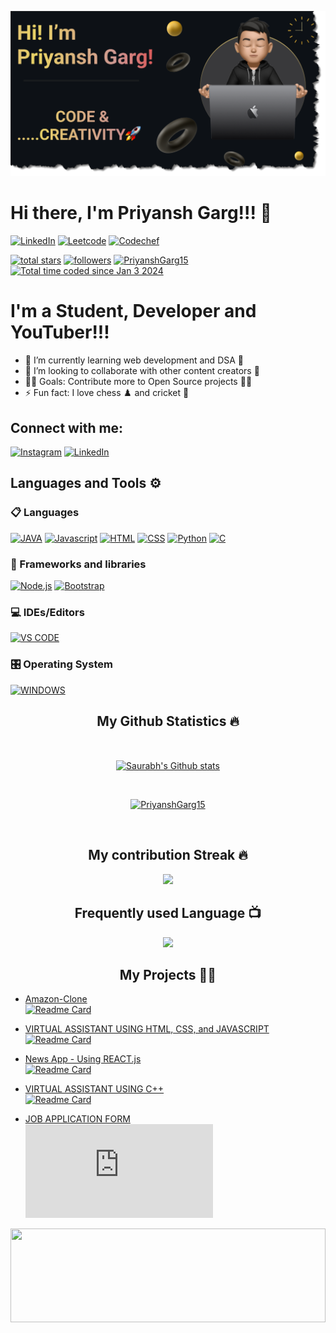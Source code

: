 ![MasterHead](https://github.com/PriyanshGarg15/PriyanshGarg15/blob/main/banner.png)

# Hi there, I'm Priyansh Garg!!! 👋

[![LinkedIn](https://img.shields.io/badge/linkedin-%230077B5.svg?style=for-the-badge&logo=linkedin&logoColor=white)](https://www.linkedin.com/in/priyansh-garg-70697327a/)
[![Leetcode](https://img.shields.io/badge/-LeetCode-FFA116?style=for-the-badge&logo=LeetCode&logoColor=black)](https://leetcode.com/priyansh-garg/)
[![Codechef](https://img.shields.io/badge/Codechef-%23B92B27.svg?&style=for-the-badge&logo=Codechef&logoColor=white)](https://www.codechef.com/users/priyanshgarg15)

<p align="left">
  <a href="https://github.com/PriyanshGarg15?tab=repositories&sort=stargazers">
    <img alt="total stars" title="Total stars on GitHub" src="https://custom-icon-badges.herokuapp.com/badge/dynamic/json?logo=star&color=55960c&labelColor=488207&label=Stars&style=for-the-badge&query=%24.stars&url=https://api.github-star-counter.workers.dev/user/PriyanshGarg15"/></a>
  <a href="https://github.com/PriyanshGarg15?tab=followers">
    <img alt="followers" title="Follow me on Github" src="https://custom-icon-badges.herokuapp.com/github/followers/PriyanshGarg15?color=236ad3&labelColor=1155ba&style=for-the-badge&logo=person-add&label=Follow&logoColor=white"/></a>
  <a href="https://github.com/PriyanshGarg15?tab=followers">
  <img src="https://komarev.com/ghpvc/?username=PriyanshGarg15&label=Profile%20views&color=0e75b6&style=flat" alt="PriyanshGarg15" /> </a>
  <a href="https://wakatime.com/@018ccf26-e13d-4244-aef0-ab53439bc0bf"><img src="https://wakatime.com/badge/user/018ccf26-e13d-4244-aef0-ab53439bc0bf.svg" alt="Total time coded since Jan 3 2024" /></a>
</p>

# I'm a Student, Developer and YouTuber!!!

- 🌱 I’m currently learning web development and DSA 📝
- 👯 I’m looking to collaborate with other content creators 🎥
- 👨‍💻 Goals: Contribute more to Open Source projects 👨‍💻
- ⚡ Fun fact: I love chess ♟️ and cricket 🏏

## Connect with me:

[![Instagram](https://img.shields.io/badge/Priyansh_Garg-%23E4405F.svg?style=for-the-badge&logo=Instagram&logoColor=white)](https://www.instagram.com/itz_gargpriyansh/?next=%2F)
[![LinkedIn](https://img.shields.io/badge/linkedin-%230077B5.svg?style=for-the-badge&logo=linkedin&logoColor=white)](https://www.linkedin.com/in/priyansh-garg-70697327a/)

## Languages and Tools ⚙️

### 📋 Languages

<p>
  <a href="#"><img alt="JAVA" src="https://img.shields.io/badge/java-%23ED8B00.svg?style=for-the-badge&logo=openjdk&logoColor=white"></a>
  <a href="#"><img alt="Javascript" src="https://img.shields.io/badge/JavaScript-323330?style=for-the-badge&logo=javascript&logoColor=F7DF1E"></a>
   <a href="#"><img alt="HTML" src="https://img.shields.io/badge/html5-%23E34F26.svg?style=for-the-badge&logo=html5&logoColor=white"></a>
  <a href="#"><img alt="CSS" src="https://img.shields.io/badge/CSS3-1572B6?style=for-the-badge&logo=css3&logoColor=white"></a>
  <a href="#"><img alt="Python" src="https://img.shields.io/badge/Python-FFD43B?style=for-the-badge&logo=python&logoColor=blue"></a>
  <a href="#"><img alt="C" src="https://img.shields.io/badge/c-%2300599C.svg?style=for-the-badge&logo=c&logoColor=white"></a>
</p>

### 🧰 Frameworks and libraries

<p>  
  <a href="#"><img alt="Node.js" src="https://img.shields.io/badge/node.js-6DA55F?style=for-the-badge&logo=node.js&logoColor=white"></a>
  <a href="#"><img alt="Bootstrap" src="https://img.shields.io/badge/bootstrap-%23563D7C.svg?style=for-the-badge&logo=bootstrap&logoColor=white"></a>
</p>

### 💻 IDEs/Editors

<p>
    <a href="#"><img alt="VS CODE" src="https://img.shields.io/badge/Visual%20Studio%20Code-0078d7.svg?style=for-the-badge&logo=visual-studio-code&logoColor=white"></a>
</p>

### 🎛️ Operating System

<p>
    <a href="#"><img alt="WINDOWS" src="https://img.shields.io/badge/Windows-0078D6?style=for-the-badge&logo=windows&logoColor=white"></a>
</p>

<h2 align="center">My Github Statistics 🔥</h2>   
<br>
<p align="center">
<a href="https://github.com/PriyanshGarg15">
<img align="center" alt="Saurabh's Github stats"
src="https://github-readme-stats-xi-rosy-19.vercel.app/api?username=PriyanshGarg15&show_icons=true&hide_border=true&count_private=true&bg_color=22272e&title_color=00ffff&text_color=ffffff&icon_color=ffffff"/>
</a>
   </p>
 <br>
  <p align="center"> 
  <a href="https://github.com/ryo-ma/github-profile-trophy">
    <img src="https://github-profile-trophy.vercel.app/?username=PriyanshGarg15&theme=onedark" alt="PriyanshGarg15" /> 
  </a>
</p>
 <br>

<h2 align="center">My contribution Streak 🔥</h2>
<p align="center">
    <img src="https://github-readme-streak-stats.herokuapp.com/?user=PriyanshGarg15&theme=dark&hide_border=true&background=22272e&stroke=0000"/>
 </p>
 
  <h2 align="center">Frequently used Language 📺</h2>
<p align="center">
  <a href="https://github.com/Iamtripathisatyam/github-readme-streak-stats">
    <img src="https://github-readme-stats-sigma-five.vercel.app/api/top-langs/?username=PriyanshGarg15&theme=dark&hide_border=true&background=22272e&stroke=0000"/>
  </a>
 </p>

 </p>

<h2 align="center"> My Projects 👨‍💻 </h2>

- [Amazon-Clone](https://coinedd.netlify.app/) <br>
  [![Readme Card](https://github-readme-stats-sigma-five.vercel.app/api/pin/?username=PriyanshGarg15&repo=coined&theme=radical)](https://github.com/PriyanshGarg15/AMAZON_CLONE)

- [VIRTUAL ASSISTANT USING HTML, CSS, and JAVASCRIPT](https://PriyanshGarg15.github.io/Javascript-Virtual-Assitant) <br>
  [![Readme Card](https://github-readme-stats-sigma-five.vercel.app/api/pin/?username=PriyanshGarg15&repo=Javascript-Virtual-Assitant&theme=radical)](https://github.com/PriyanshGarg15/Javascript-Virtual-Assitant)

- [News App - Using REACT.js](https://github.com/PriyanshGarg15/news-app-react) <br>
  [![Readme Card](https://github-readme-stats-sigma-five.vercel.app/api/pin/?username=PriyanshGarg15&repo=news-app-react&theme=radical)](https://github.com/PriyanshGarg15/news-app-react)

- [VIRTUAL ASSISTANT USING C++](https://github.com/PriyanshGarg15/virtual-assistant-cpp) <br>
  [![Readme Card](https://github-readme-stats-sigma-five.vercel.app/api/pin/?username=PriyanshGarg15&repo=virtual-assistant-cpp&theme=radical)](https://github.com/PriyanshGarg15/virtual-assistant-cpp)

- [JOB APPLICATION FORM](https://github.com/PriyanshGarg15/JOB_APPLICATION_FORM) <br>
  [![Readme Card](https://github.com/PriyanshGarg15/JOB_APPLICATION_FORM/blob/main/README.md)](https://github.com/PriyanshGarg15/JOB_APPLICATION_FORM)

<img src="https://raw.githubusercontent.com/matfantinel/matfantinel/master/waves.svg" width="100%" height="150">
